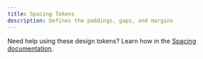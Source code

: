 ```yaml
---
title: Spacing Tokens
description: Defines the paddings, gaps, and margins
---
```


Need help using these design tokens? Learn how in the [Spacing documentation](/design/sizing/).

<token-table category="space" />
